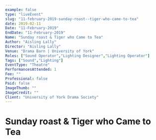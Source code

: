 ```yaml
---
example: false
type: "liveEvent"
slug: "11-february-2019-sunday-roast--tiger-who-came-to-tea"
date: 2019-02-11
Date: "11-February-2019"
EndDate: "11-February-2019"
Name: "Sunday roast & Tiger who Came to Tea"
Author: "Aisling Lally"
Director: "Aisling Lally"
Venue: "Drama Barn | University of York"
Roles: ["Sound Operator","Lighting Designer","Lighting Operator"]
Tags: ["Sound","Lighting"]
EventType: "Theatre"
PerformancesAttended: 1
Fee: ""
Professional: false
Paid: false
ImageThumb: ""
ImageCredit: ""
Client: "University of York Drama Society"
---
```


# Sunday roast & Tiger who Came to Tea
